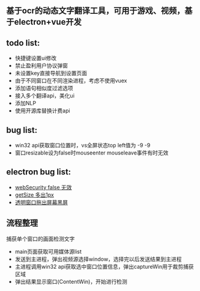 ## 基于ocr的动态文字翻译工具，可用于游戏、视频，基于electron+vue开发  


## todo list:
- 快捷键设置ui修改
- 禁止盈利用户协议弹窗
- 未设置key直接导航到设置页面
- 由于不同窗口在不同渲染进程，考虑不使用vuex
- 添加语句相似度过滤选项
- 接入多个翻译api，美化ui
- 添加NLP
- 使用开源库替换计费api

## bug list:
- win32 api获取窗口位置时，vs全屏状态top left值为 -9 -9
- 窗口resizable设为false时mouseenter mouseleave事件有时无效

## electron bug list:
- [webSecurity false 无效](https://github.com/electron/electron/issues/23664)
- [getSize 多出1px](https://github.com/electron/electron/issues/25295)
- [透明窗口拖出屏幕黑屏](https://github.com/electron/electron/issues/23215)

## 流程整理
捕获单个窗口的画面检测文字
- main页面获取可用媒体源list
- 发送到主进程，弹出视频源选择window，选择完以后发送结果到主进程
- 主进程调用win32 api获取选中窗口位置信息，弹出captureWin用于裁剪捕获区域
- 弹出结果显示窗口(ContentWin)，开始进行检测
